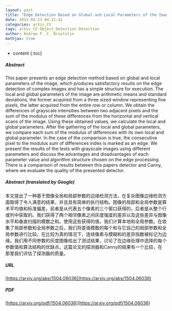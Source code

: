 ```yaml
---
layout: post
title: "Edge Detection Based on Global and Local Parameters of the Image"
date: 2015-04-23 04:11:41
categories: arXiv_CV
tags: arXiv_CV Object_Detection Detection
author: Andrew F. C. Brustolin
mathjax: true
---
```


* content
{:toc}

##### Abstract
This paper presents an edge detection method based on global and local parameters of the image, which produces satisfactory results on the edge detection of complex images and has a simple structure for execution. The local and global parameters of the image are arithmetic means and standard deviations, the former acquired from a three sized window representing five pixels, the latter acquired from the entire row or column. We obtain the differences of grayscale intensities between two adjacent pixels and the sum of the modulus of these differences from the horizontal and vertical scans of the image. Using these obtained values, we calculate the local and global parameters. After the gathering of the local and global parameters, we compare each sum of the modulus of differences with its own local and global parameter. In the case of the comparison is true, the consecutive pixel to the modulus sum of differences index is marked as an edge. We present the results of the tests with grayscale images using different parameters and discuss the advantages and disadvantages of each parameter value and algorithm structure chosen on the edge processing. There is a comparison of results between this papers detector and Canny, where we evaluate the quality of the presented detector.

##### Abstract (translated by Google)
本文提出了一种基于图像全局和局部参数的边缘检测方法，在复杂图像边缘检测方面取得了令人满意的结果，并且具有简单的执行结构。图像的局部和全局参数是算术平均值和标准偏差，前者是从代表五个像素的三个窗口获得的，后者是从整个行或列中获取的。我们获得了两个相邻像素之间灰度强度的差异以及这些差异与图像水平和垂直扫描的模数之和。使用这些获得的值，我们计算本地和全局参数。在收集了局部参数和全局参数之后，我们将差值模数的每个和与它自己的局部参数和全局参数进行比较。在比较为真的情况下，连续像素与模糊和的差异指数被标记为边缘。我们用不同参数的灰度图像给出了测试结果，讨论了在边缘处理中选择的每个参数值和算法结构的优缺点。这篇论文的探测器和Canny的结果有一个比较，在那里我们评估了探测器的质量。

##### URL
[https://arxiv.org/abs/1504.06036](https://arxiv.org/abs/1504.06036)

##### PDF
[https://arxiv.org/pdf/1504.06036](https://arxiv.org/pdf/1504.06036)

